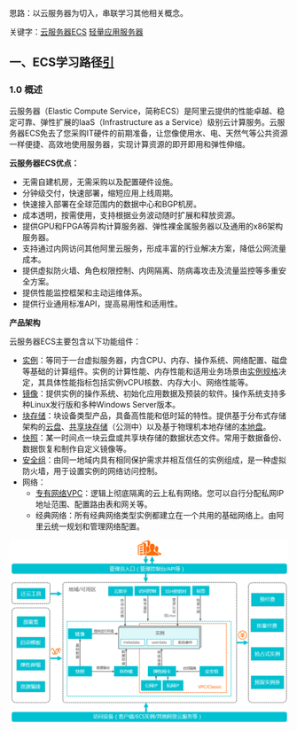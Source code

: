 思路：以云服务器为切入，串联学习其他相关概念。

关键字：[云服务器ECS](https://help.aliyun.com/product/25365.html?spm=a2c4g.750001.list.2.f08e7b13JTYrcP)			[轻量应用服务器](https://help.aliyun.com/document_detail/58612.html?spm=5176.161059.847529.2.35d67fdaQd1igq)



## 一、ECS学习路径[引](https://help.aliyun.com/learn/learningpath/ecs.html?spm=5176.8789780.1092586.4.620155caTnCXfN&accounttraceid=9575ff94-81a7-4d0a-9c77-80976b59a1ff)

### 1.0 概述

云服务器（Elastic Compute Service，简称ECS）是阿里云提供的性能卓越、稳定可靠、弹性扩展的IaaS（Infrastructure as a Service）级别云计算服务。云服务器ECS免去了您采购IT硬件的前期准备，让您像使用水、电、天然气等公共资源一样便捷、高效地使用服务器，实现计算资源的即开即用和弹性伸缩。

**云服务器ECS优点：**

- 无需自建机房，无需采购以及配置硬件设施。
- 分钟级交付，快速部署，缩短应用上线周期。
- 快速接入部署在全球范围内的数据中心和BGP机房。
- 成本透明，按需使用，支持根据业务波动随时扩展和释放资源。
- 提供GPU和FPGA等异构计算服务器、弹性裸金属服务器以及通用的x86架构服务器。
- 支持通过内网访问其他阿里云服务，形成丰富的行业解决方案，降低公网流量成本。
- 提供虚拟防火墙、角色权限控制、内网隔离、防病毒攻击及流量监控等多重安全方案。
- 提供性能监控框架和主动运维体系。
- 提供行业通用标准API，提高易用性和适用性。

**产品架构**

云服务器ECS主要包含以下功能组件：

- [实例](https://help.aliyun.com/document_detail/25374.html#concept-i1k-fv2-5db)：等同于一台虚拟服务器，内含CPU、内存、操作系统、网络配置、磁盘等基础的计算组件。实例的计算性能、内存性能和适用业务场景由[实例规格](https://help.aliyun.com/document_detail/25378.html#concept-sx4-lxv-tdb)决定，其具体性能指标包括实例vCPU核数、内存大小、网络性能等。
- [镜像](https://help.aliyun.com/document_detail/25389.html#concept-qql-3zb-wdb)：提供实例的操作系统、初始化应用数据及预装的软件。操作系统支持多种Linux发行版和多种Windows Server版本。
- [块存储](https://help.aliyun.com/document_detail/63136.html#concept-pl4-tzb-wdb)：块设备类型产品，具备高性能和低时延的特性。提供基于分布式存储架构的[云盘](https://help.aliyun.com/document_detail/25383.html#concept-n1s-rzb-wdb)、[共享块存储](https://help.aliyun.com/document_detail/108902.html#concept-abt-gpv-xgb)（公测中）以及基于物理机本地存储的[本地盘](https://help.aliyun.com/document_detail/63138.html#concept-g3w-qzv-tdb)。
- [快照](https://help.aliyun.com/document_detail/25391.html#concept-qft-2zw-ydb)：某一时间点一块云盘或共享块存储的数据状态文件。常用于数据备份、数据恢复和制作自定义镜像等。
- [安全组](https://help.aliyun.com/document_detail/25387.html#concept-o2y-mqw-ydb)：由同一地域内具有相同保护需求并相互信任的实例组成，是一种虚拟防火墙，用于设置实例的网络访问控制。
- 网络：
  - [专有网络VPC](https://help.aliyun.com/document_detail/34217.html#concept-kbk-cpz-ndb)：逻辑上彻底隔离的云上私有网络。您可以自行分配私网IP地址范围、配置路由表和网关等。
  - 经典网络：所有经典网络类型实例都建立在一个共用的基础网络上。由阿里云统一规划和管理网络配置。

![](../mdPic/155962969944516_zh-CN.jpg)























